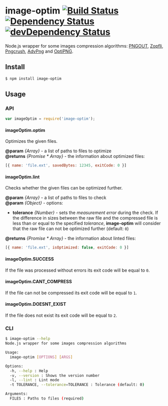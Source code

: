 # image-optim [![Build Status](https://travis-ci.org/eGavr/image-optim.svg)](https://travis-ci.org/eGavr/image-optim) [![Dependency Status](https://david-dm.org/eGavr/image-optim.svg)](https://david-dm.org/eGavr/image-optim) [![devDependency Status](https://david-dm.org/eGavr/image-optim/dev-status.svg)](https://david-dm.org/eGavr/image-optim#info=devDependencies)

Node.js wrapper for some images compression algorithms: [PNGOUT](http://www.advsys.net/ken/util/pngout.htm), [Zopfli](http://googledevelopers.blogspot.co.uk/2013/02/compress-data-more-densely-with-zopfli.html), [Pngcrush](http://pmt.sourceforge.net/pngcrush/), [AdvPng](http://advancemame.sourceforge.net/doc-advpng.html) and [OptiPNG](http://optipng.sourceforge.net/).

## Install

```bash
$ npm install image-optim
```

## Usage

### API

```js
var imageOptim = require('image-optim');
```

#### imageOptim.optim

Optimizes the given files.

**@param** *{Array}* - a list of paths to files to optimize<br>
**@returns** *{Promise * Array}* - the information about optimized files:<br>

```js
[{ name: 'file.ext', savedBytes: 12345, exitCode: 0 }]
```

#### imageOptim.lint

Checks whether the given files can be optimized further.

**@param** *{Array}* - a list of paths to files to check<br>
**@param** *{Object}* - options:<br>

  * **tolerance** *{Number}* - sets the _measurement error_ during the check. If the difference in sizes between the raw file and the compressed file is less than or equal to the specified _tolerance_, **image-optim** will consider that the raw file can not be optimized further (default: `0`)

**@returns** *{Promise * Array}* - the information about linted files:<br>

```js
[{ name: 'file.ext', isOptimized: false, exitCode: 0 }]
```

#### imageOptim.SUCCESS

If the file was processed without errors its exit code will be equal to `0`.

#### imageOptim.CANT_COMPRESS

If the file can not be compressed its exit code will be equal to `1`.

#### imageOptim.DOESNT_EXIST

If the file does not exist its exit code will be equal to `2`.

### CLI

```bash
$ image-optim --help
Node.js wrapper for some images compression algorithms

Usage:
  image-optim [OPTIONS] [ARGS]

Options:
  -h, --help : Help
  -v, --version : Shows the version number
  -l, --lint : Lint mode
  -t TOLERANCE, --tolerance=TOLERANCE : Tolerance (default: 0)

Arguments:
  FILES : Paths to files (required)
```
